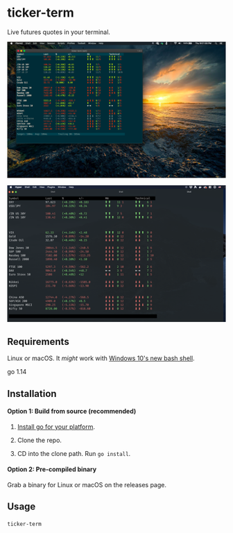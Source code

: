 # ticker-term

Live futures quotes in your terminal.


![ScreenShot](screenshots/1.png)


![ScreenShot](screenshots/2.png)


## Requirements

Linux or macOS. It *might* work with [Windows 10's new bash shell](https://www.howtogeek.com/249966/how-to-install-and-use-the-linux-bash-shell-on-windows-10/).

go 1.14


## Installation

#### Option 1: Build from source (recommended)

1. [Install go for your platform](https://golang.org/dl/).

2. Clone the repo.

3. CD into the clone path. Run `go install`.


#### Option 2: Pre-compiled binary

Grab a binary for Linux or macOS on the releases page.


## Usage

`ticker-term`
